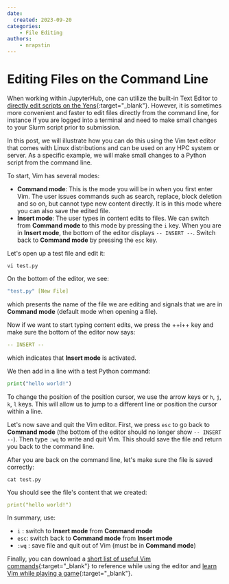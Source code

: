 ```yaml
---
date:
  created: 2023-09-20
categories:
    - File Editing
authors:
    - nrapstin 
---
```


# Editing Files on the Command Line

When working within JupyterHub, one can utilize the built-in Text Editor to [directly edit scripts on the Yens](/_getting_started/jupyter/#text-file-editor){:target="_blank"}. 
However, it is sometimes more convenient and faster to edit files directly from the command line, for instance if you are logged into a terminal and need to make small changes to your Slurm script prior to submission.

In this post, we will illustrate how you can do this using the Vim text editor that comes with Linux distributions and can be used on any HPC system or server. As a specific example, we will make small changes to a Python script from the command line.

<!-- more -->
To start, Vim has several modes:

- **Command mode**: This is the mode you will be in when you first enter Vim. The user issues commands such as search, replace, block deletion and so on, but cannot type new content directly. It is in this mode where you can also save the edited file.
- **Insert mode**: The user types in content edits to files. We can switch from **Command mode** to this mode by pressing the `i` key. When you are in **Insert mode**, the bottom of the editor displays `-- INSERT --`. Switch back to **Command mode** by pressing the `esc` key. 


Let's open up a test file and edit it:

```title="Terminal Command"
vi test.py
```

On the bottom of the editor, we see:

```{.yaml .no-copy title="Terminal Output"}
"test.py" [New File]   
```
which presents the name of the file we are editing and signals that we are in **Command mode** (default mode when opening a file).


Now if we want to start typing content edits, we press the ++i++ key and make sure the bottom of the editor now says:

```{.yaml .no-copy title="Terminal Output"}
-- INSERT --     
```
which indicates that **Insert mode** is activated.
 
We then add in a line with a test Python command:

```python title="Python Code"
print("hello world!")
```

To change the position of the position cursor, we use the arrow keys or `h`, `j`, `k`, `l` keys. This will allow us to jump to a different line or position the cursor within a line.

Let's now save and quit the Vim editor. First, we press `esc` to go back to **Command mode** (the bottom of the editor should no longer show `-- INSERT --`). Then type `:wq` to write and quit Vim. This should save the file and return you back to the command line.

After you are back on the command line, let's make sure the file is saved correctly:

```title="Terminal Command"
cat test.py
```
You should see the file's content that we created:

```{.yaml .no-copy title="Terminal Output"}
print("hello world!")
```

In summary, use:

- `i` : switch to **Insert mode** from **Command mode**
- `esc`: switch back to **Command mode** from **Insert mode**
- `:wq` : save file and quit out of Vim (must be in **Command mode**)

Finally, you can download a [short list of useful Vim commands](https://drive.google.com/file/d/1sBbdrk_UcfX_tfy1jgxBaomwhDWKli2T/view?usp=sharing){:target="_blank"} to reference while using the editor
and [learn Vim while playing a game](https://vim-adventures.com){:target="_blank"}.
